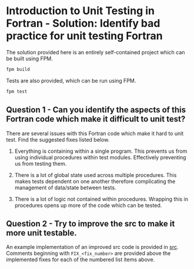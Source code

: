 # Introduction to Unit Testing in Fortran - Solution: Identify bad practice for unit testing Fortran

The solution provided here is an entirely self-contained project which can be built using FPM.

```bash
fpm build
```

Tests are also provided, which can be run using FPM.

```bash
fpm test
```

## Question 1 - Can you identify the aspects of this Fortran code which make it difficult to unit test?

There are several issues with this Fortran code which make it hard to unit test. Find the suggested fixes listed below.

1. Everything is containing within a single program. This prevents us from using individual procedures within test modules.
   Effectively preventing us from testing them.

2. There is a lot of global state used across multiple procedures. This makes tests dependent on one another therefore
   complicating the management of data/state between tests.

3. There is a lot of logic not contained within procedures. Wrapping this in procedures opens up more of the code which can be
   tested.

## Question 2 - Try to improve the src to make it more unit testable.

An example implementation of an improved src code is provided in [src](./src/). Comments beginning with `FIX_<fix_number>`
are provided above the implemented fixes for each of the numbered list items above.

